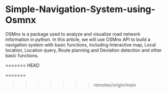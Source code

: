 # Simple-Navigation-System-using-Osmnx
OSMnx is a package used to analyze and visualize road network information in python. In
this article, we will use OSMnx API to build a navigation system with basic functions, including
Interactive map, Local location, Location query, Route planning and Deviation detection and other
basic functions.

<<<<<<< HEAD

=======
>>>>>>> remotes/origin/main

